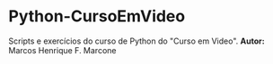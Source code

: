 # Python-CursoEmVideo
  
Scripts e exercícios do curso de Python do "Curso em Video".
**Autor:** Marcos Henrique F. Marcone
